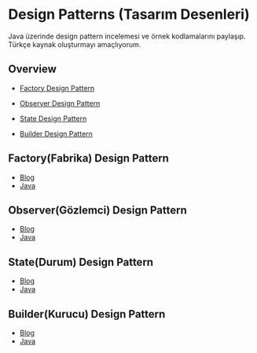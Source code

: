 # Design Patterns (Tasarım Desenleri)

Java üzerinde design pattern incelemesi ve örnek kodlamalarını paylaşıp.
Türkçe kaynak oluşturmayı amaçlıyorum.

## Overview

- [Factory Design Pattern](#factory-pattern)

- [Observer Design Pattern](#observer-pattern)

- [State Design Pattern](#state-pattern)

- [Builder Design Pattern](#builder-pattern)

## Factory(Fabrika) Design Pattern

- [Blog](https://medium.com/@hkdemircan/factory-design-pattern-3eab4cf126ec)
- [Java](https://github.com/hasankadirdemircan/Design-Patterns/tree/master/Factory-Design-Pattern)

## Observer(Gözlemci) Design Pattern

- [Blog](http://blog.hkdemircan.com/index.php/2019/09/23/observer-design-pattern/)
- [Java](https://github.com/hasankadirdemircan/Design-Patterns/tree/master/Observer-Design-Pattern)

## State(Durum) Design Pattern

- [Blog](http://blog.hkdemircan.com/index.php/2019/09/24/state-design-pattern/)
- [Java](https://github.com/hasankadirdemircan/Design-Patterns/tree/master/State-Design-Pattern)

## Builder(Kurucu) Design Pattern

- [Blog](https://medium.com/@hkdemircan/builder-design-pattern-c85072b9ed8f)
- [Java](https://github.com/hasankadirdemircan/Design-Patterns/tree/master/Builder-Design-Pattern)
